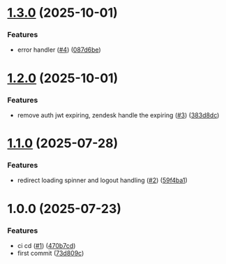 # [1.3.0](https://github.com/pagopa/as-help-center-oidc-client/compare/v1.2.0...v1.3.0) (2025-10-01)


### Features

* error handler ([#4](https://github.com/pagopa/as-help-center-oidc-client/issues/4)) ([087d6be](https://github.com/pagopa/as-help-center-oidc-client/commit/087d6beb3bef3408432b8e995583d7227ac15994))

# [1.2.0](https://github.com/pagopa/as-help-center-oidc-client/compare/v1.1.0...v1.2.0) (2025-10-01)


### Features

* remove auth jwt expiring, zendesk handle the expiring ([#3](https://github.com/pagopa/as-help-center-oidc-client/issues/3)) ([383d8dc](https://github.com/pagopa/as-help-center-oidc-client/commit/383d8dcc1ae02618b4b012280053aae88d437f4c))

# [1.1.0](https://github.com/pagopa/as-help-center-oidc-client/compare/v1.0.0...v1.1.0) (2025-07-28)


### Features

* redirect loading spinner and logout handling ([#2](https://github.com/pagopa/as-help-center-oidc-client/issues/2)) ([59f4ba1](https://github.com/pagopa/as-help-center-oidc-client/commit/59f4ba1b457ec4ca851c0f0f77ef93ca0b638c13))

# 1.0.0 (2025-07-23)


### Features

* ci cd ([#1](https://github.com/pagopa/as-help-center-oidc-client/issues/1)) ([470b7cd](https://github.com/pagopa/as-help-center-oidc-client/commit/470b7cdf25c42893bd5471733d2360e619e7e212))
* first commit ([73d809c](https://github.com/pagopa/as-help-center-oidc-client/commit/73d809c9f07a34c809470cee984f7b462e7bd9dc))
